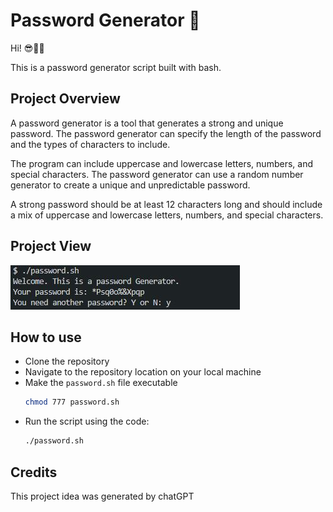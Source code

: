# Password Generator 🔐

Hi! 😎👋🏿

This is a password generator script built with bash. 

## Project Overview
A password generator is a tool that generates a strong and unique password. The password generator can specify the length of the password and the types of characters to include. 

The program can include uppercase and lowercase letters, numbers, and special characters. The password generator can use a random number generator to create a unique and unpredictable password. 

A strong password should be at least 12 characters long and should include a mix of uppercase and lowercase letters, numbers, and special characters.

## Project View

![project screenshot ](pass.JPG)


## How to use
- Clone the repository
- Navigate to the repository location on your local machine
- Make the `password.sh` file executable
  ```bash
  chmod 777 password.sh
  ```
- Run the script using the code:
    ```bash
    ./password.sh
    ```

## Credits
This project idea was generated by chatGPT

